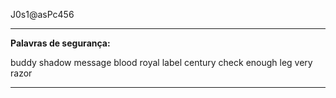 
J0s1@asPc456

---

**Palavras de segurança:**

buddy shadow message blood royal label century check enough leg very razor

---

